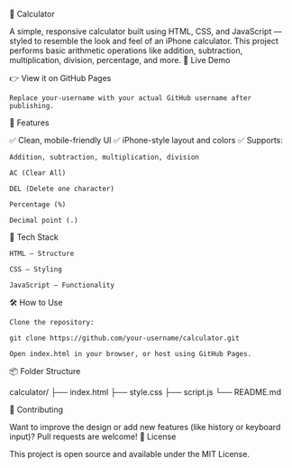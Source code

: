 🧮 Calculator

A simple, responsive calculator built using HTML, CSS, and JavaScript — styled to resemble the look and feel of an iPhone calculator. This project performs basic arithmetic operations like addition, subtraction, multiplication, division, percentage, and more.
🔗 Live Demo

👉 View it on GitHub Pages

    Replace your-username with your actual GitHub username after publishing.

📁 Features

✅ Clean, mobile-friendly UI
✅ iPhone-style layout and colors
✅ Supports:

    Addition, subtraction, multiplication, division

    AC (Clear All)

    DEL (Delete one character)

    Percentage (%)

    Decimal point (.)

🚀 Tech Stack

    HTML – Structure

    CSS – Styling

    JavaScript – Functionality


🛠️ How to Use

    Clone the repository:

    git clone https://github.com/your-username/calculator.git

    Open index.html in your browser, or host using GitHub Pages.

📦 Folder Structure

calculator/
├── index.html
├── style.css
├── script.js
└── README.md

🙌 Contributing

Want to improve the design or add new features (like history or keyboard input)?
Pull requests are welcome!
📄 License

This project is open source and available under the MIT License.
